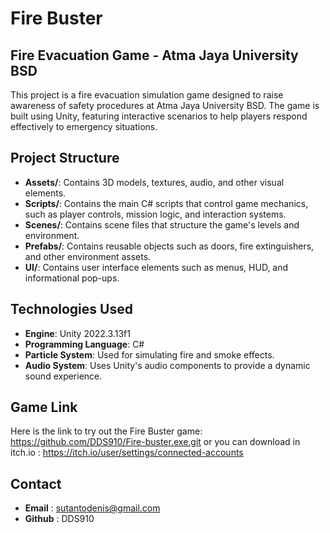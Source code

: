 # Fire Buster 
## Fire Evacuation Game - Atma Jaya University BSD

This project is a fire evacuation simulation game designed to raise awareness of safety procedures at Atma Jaya University BSD.
The game is built using Unity, featuring interactive scenarios to help players respond effectively to emergency situations.

## Project Structure
- **Assets/**: Contains 3D models, textures, audio, and other visual elements.
- **Scripts/**: Contains the main C# scripts that control game mechanics, such as player controls, mission logic, and interaction systems.
- **Scenes/**: Contains scene files that structure the game's levels and environment.  
- **Prefabs/**: Contains reusable objects such as doors, fire extinguishers, and other environment assets.
- **UI/**: Contains user interface elements such as menus, HUD, and informational pop-ups.

## Technologies Used  
- **Engine**: Unity 2022.3.13f1
- **Programming Language**: C#
- **Particle System**: Used for simulating fire and smoke effects.
- **Audio System**: Uses Unity's audio components to provide a dynamic sound experience.

## Game Link
Here is the link to try out the Fire Buster game: https://github.com/DDS910/Fire-buster.exe.git
or you can download in itch.io : https://itch.io/user/settings/connected-accounts

## Contact
- **Email** : sutantodenis@gmail.com
- **Github** : DDS910
